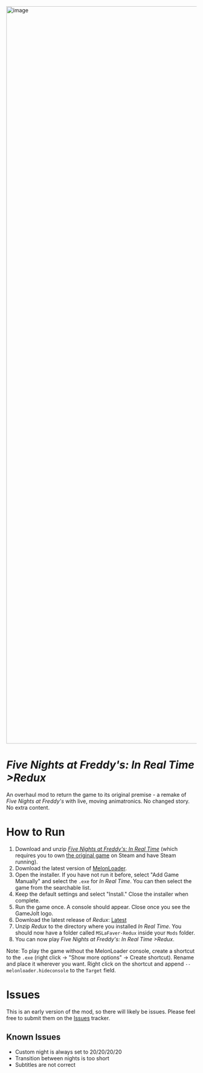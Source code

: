 <img width="3456" height="1944" alt="image" src="https://github.com/user-attachments/assets/3910cd1f-65cb-4c58-b36a-a9422b5bcaa8" />

# _Five Nights at Freddy's: In Real Time >Redux_
An overhaul mod to return the game to its original premise - a remake of _Five Nights at Freddy's_ with live, moving animatronics. No changed story. No extra content.

# How to Run
1. Download and unzip _[Five Nights at Freddy's: In Real Time](https://gamejolt.com/games/realtimefnaf/832545)_ (which requires you to own [the original game](https://store.steampowered.com/app/319510/Five_Nights_at_Freddys) on Steam and have Steam running).
2. Download the latest version of [MelonLoader](https://github.com/LavaGang/MelonLoader.Installer/releases/latest/download/MelonLoader.Installer.exe).
3. Open the installer. If you have not run it before, select "Add Game Manually" and select the `.exe` for _In Real Time_. You can then select the game from the searchable list.
4. Keep the default settings and select "Install." Close the installer when complete.
5. Run the game once. A console should appear. Close once you see the GameJolt logo.
6. Download the latest release of _Redux_: [Latest](https://github.com/MSLaFaver/RealTimeRedux/releases/latest)
7. Unzip _Redux_ to the directory where you installed _In Real Time_. You should now have a folder called `MSLaFaver-Redux` inside your `Mods` folder.
8. You can now play _Five Nights at Freddy's: In Real Time >Redux_.

Note: To play the game without the MelonLoader console, create a shortcut to the `.exe` (right click -> "Show more options" -> Create shortcut). Rename and place it wherever you want. Right click on the shortcut and append `--melonloader.hideconsole` to the `Target` field.

# Issues
This is an early version of the mod, so there will likely be issues. Please feel free to submit them on the [Issues](https://github.com/MSLaFaver/RealTimeRedux/issues) tracker.

## Known Issues
* Custom night is always set to 20/20/20/20
* Transition between nights is too short
* Subtitles are not correct
